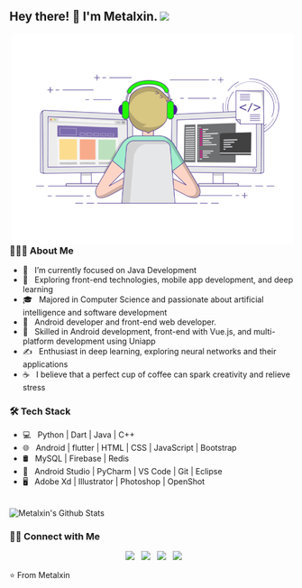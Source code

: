 <!-- ### Hi there 👋 -->


<!-- **JinxinZhang/JinxinZhang** is a ✨ _special_ ✨ repository because its `README.md` (this file) appears on your GitHub profile.

Here are some ideas to get you started:

- 🔭 I’m currently working on ...
- 🌱 I’m currently learning ...
- 👯 I’m looking to collaborate on ...
- 🤔 I’m looking for help with ...
- 💬 Ask me about ...
- 📫 How to reach me: ...
- 😄 Pronouns: ...
- ⚡ Fun fact: ...
 -->
<h2> Hey there! 👋 I'm Metalxin. <img src="https://github.com/souvikguria98/souvikguria98/blob/master/Hi.gif" width="25"></h2>
<img align="right" alt="GIF" src="https://raw.githubusercontent.com/devSouvik/devSouvik/master/gif3.gif" width="500"/>

<h3> 👨🏻‍💻 About Me </h3>

- 🔭 &nbsp; I’m currently focused on Java Development
- 🤔 &nbsp; Exploring front-end technologies, mobile app development, and deep learning
- 🎓 &nbsp; Majored in Computer Science and passionate about artificial intelligence and software development
- 💼 &nbsp; Android developer and front-end web developer.
- 🌱 &nbsp; Skilled in Android development, front-end with Vue.js, and multi-platform development using Uniapp
- ✍️ &nbsp; Enthusiast in deep learning, exploring neural networks and their applications
- ☕ &nbsp; I believe that a perfect cup of coffee can spark creativity and relieve stress

<h3>🛠 Tech Stack</h3>

- 💻 &nbsp; Python | Dart | Java | C++  
- 🌐 &nbsp; Android | flutter | HTML | CSS | JavaScript | Bootstrap 
- 🛢 &nbsp; MySQL | Firebase | Redis
- 🔧 &nbsp; Android Studio | PyCharm | VS Code | Git | Eclipse
- 🖥 &nbsp; Adobe Xd | Illustrator | Photoshop | OpenShot

<br> <img align="center" src="https://github-readme-stats.vercel.app/api?username=Metalxin&include_all_commits=true&count_private=true&show_icons=true&line_height=20&title_color=7A7ADB&icon_color=2234AE&text_color=D3D3D3&bg_color=0,000000,130F40" alt="Metalxin's Github Stats"> </br>

<h3> 🤝🏻 Connect with Me </h3> <p align="center"> &nbsp; <a href="https://twitter.com/Metalxin" target="_blank" rel="noopener noreferrer"><img src="https://img.icons8.com/plasticine/100/000000/twitter.png" width="50" /></a> &nbsp; <a href="https://www.instagram.com/Metalxin/" target="_blank" rel="noopener noreferrer"><img src="https://img.icons8.com/plasticine/100/000000/instagram-new.png" width="50" /></a> &nbsp; <a href="https://www.linkedin.com/in/Metalxin" target="_blank" rel="noopener noreferrer"><img src="https://img.icons8.com/plasticine/100/000000/linkedin.png" width="50" /></a> &nbsp; <a href="mailto:goldxin1024@gmail.com" target="_blank" rel="noopener noreferrer"><img src="https://img.icons8.com/plasticine/100/000000/gmail.png" width="50" /></a> </p>
⭐️ From Metalxin
